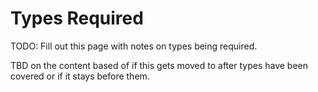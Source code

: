 # Types Required

TODO: Fill out this page with notes
on types being required.

TBD on the content based of if this
gets moved to after types have
been covered or if it stays before
them.
